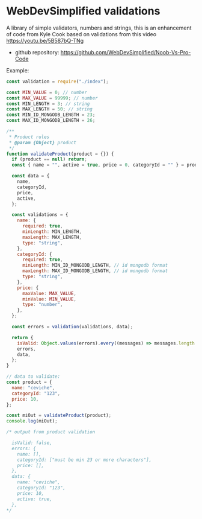 # WebDevSimplified validations

A library of simple validators, numbers and strings,
this is an enhancement of code from Kyle Cook based on validations from this video https://youtu.be/5B587bQ-TNg

- github repository: https://github.com/WebDevSimplified/Noob-Vs-Pro-Code

Example:

```js
const validation = require("./index");

const MIN_VALUE = 0; // number
const MAX_VALUE = 99999; // number
const MIN_LENGTH = 3; // string
const MAX_LENGTH = 50; // string
const MIN_ID_MONGODB_LENGTH = 23;
const MAX_ID_MONGODB_LENGTH = 26;

/**
 * Product rules
 * @param {Object} product
 */
function validateProduct(product = {}) {
  if (product == null) return;
  const { name = "", active = true, price = 0, categoryId = "" } = product;

  const data = {
    name,
    categoryId,
    price,
    active,
  };

  const validations = {
    name: {
      required: true,
      minLength: MIN_LENGTH,
      maxLength: MAX_LENGTH,
      type: "string",
    },
    categoryId: {
      required: true,
      minLength: MIN_ID_MONGODB_LENGTH, // id mongodb format
      maxLength: MAX_ID_MONGODB_LENGTH, // id mongodb format
      type: "string",
    },
    price: {
      maxValue: MAX_VALUE,
      minValue: MIN_VALUE,
      type: "number",
    },
  };

  const errors = validation(validations, data);

  return {
    isValid: Object.values(errors).every((messages) => messages.length === 0),
    errors,
    data,
  };
}

// data to validate:
const product = {
  name: "ceviche",
  categoryId: "123",
  price: 10,
};

const miOut = validateProduct(product);
console.log(miOut);

/* output from product validation

  isValid: false,
  errors: {
    name: [],
    categoryId: ["must be min 23 or more characters"],
    price: [],
  },
  data: {
    name: "ceviche",
    categoryId: "123",
    price: 10,
    active: true,
  },
*/
```
